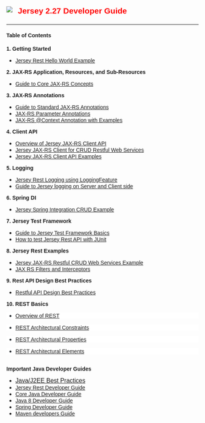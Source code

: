 <div dir="ltr" style="text-align: left;" trbidi="on">
<div class="separator" style="clear: both; text-align: center;">
<a href="https://1.bp.blogspot.com/-WOHCb0mOckM/Wyfq1VBss7I/AAAAAAAACf0/IkzIiSkdscg_iKp4cUk8tXn65VXa3TBewCLcBGAs/s1600/jersey_logo.png" imageanchor="1" style="clear: left; float: left; margin-bottom: 1em; margin-right: 1em;"><span style="font-family: &quot;verdana&quot; , sans-serif;"><img border="0" data-original-height="55" data-original-width="64" src="https://1.bp.blogspot.com/-WOHCb0mOckM/Wyfq1VBss7I/AAAAAAAACf0/IkzIiSkdscg_iKp4cUk8tXn65VXa3TBewCLcBGAs/s1600/jersey_logo.png"></span></a></div>
<h2 style="text-align: left;">
<span style="color: red; font-family: &quot;verdana&quot; , sans-serif;">Jersey 2.27 Developer Guide</span></h2>
<h3 style="text-align: left;">
</h3>
<hr>
<h4 style="text-align: left;">
<span style="font-family: &quot;verdana&quot; , sans-serif;">Table of Contents</span></h4>
<div style="text-align: left;">
<span style="font-family: &quot;verdana&quot; , sans-serif;"><b>1. Getting Started</b></span></div>
<ul style="text-align: left;">
<li><a href="http://www.javaguides.net/2018/06/jersey-rest-hello-world-example.html" target="_blank"><span style="font-family: &quot;verdana&quot; , sans-serif;">Jersey Rest Hello World Example</span></a></li>
</ul>
<b><span style="font-family: &quot;verdana&quot; , sans-serif;">2. JAX-RS Application, Resources, and Sub-Resources</span></b><br>
<ul style="text-align: left;">
<li><span style="font-family: &quot;verdana&quot; , sans-serif;"><a href="http://www.javaguides.net/2018/06/guide-to-core-jax-rs-concepts.html" target="_blank">Guide to Core JAX-RS Concepts</a></span></li>
</ul>
<span style="font-family: &quot;verdana&quot; , sans-serif;"><b>3. JAX-RS Annotations</b></span><br>
<ul style="text-align: left;">
<li><a href="http://www.javaguides.net/2018/06/guide-to-standard-jax-rs-annotations.html" target="_blank"><span style="font-family: &quot;verdana&quot; , sans-serif;">Guide to Standard JAX-RS Annotations</span></a></li>
<li><a href="http://www.javaguides.net/2018/06/jax-rs-parameter-annotations.html" target="_blank"><span style="font-family: &quot;verdana&quot; , sans-serif;">JAX-RS Parameter Annotations</span></a></li>
<li><a href="http://www.javaguides.net/2018/06/jax-rs-context-annotation-with-examples.html" target="_blank"><span style="font-family: &quot;verdana&quot; , sans-serif;">JAX-RS @Context Annotation with Examples</span></a></li>
</ul>
<b><span style="font-family: &quot;verdana&quot; , sans-serif;">4. Client API</span></b><br>
<ul style="text-align: left;">
<li><a href="http://www.javaguides.net/2018/06/overview-of-jersey-jax-rs-client-api.html" target="_blank"><span style="font-family: &quot;verdana&quot; , sans-serif;">Overview of Jersey JAX-RS Client API</span></a></li>
<li><a href="http://www.javaguides.net/2018/06/jersey-jax-rs-client-for-crud-restful-web-services.html" target="_blank"><span style="font-family: &quot;verdana&quot; , sans-serif;">Jersey JAX-RS Client for CRUD Restful Web Services</span></a></li>
<li><a href="http://www.javaguides.net/2018/06/jersey-jax-rs-client-api-examples.html" target="_blank"><span style="font-family: &quot;verdana&quot; , sans-serif;">Jersey JAX-RS Client API Examples</span></a></li>
</ul>
<b><span style="font-family: &quot;verdana&quot; , sans-serif;">5. Logging</span></b><br>
<ul style="text-align: left;">
<li><a href="http://www.javaguides.net/2018/06/jersey-rest-logging-using-loggingfeature.html" target="_blank"><span style="font-family: &quot;verdana&quot; , sans-serif;">Jersey Rest Logging using LoggingFeature</span></a></li>
<li><a href="http://www.javaguides.net/2018/06/guide-to-jersey-logging-on-server-and.html" target="_blank"><span style="font-family: &quot;verdana&quot; , sans-serif;">Guide to Jersey logging on Server and Client side</span></a></li>
</ul>
<b><span style="font-family: &quot;verdana&quot; , sans-serif;">6. Spring DI</span></b><br>
<ul style="text-align: left;">
<li><span style="font-family: &quot;verdana&quot; , sans-serif;"><a href="http://www.javaguides.net/2018/06/jersey-spring-integration-crud-example.html" target="_blank">Jersey Spring Integration CRUD Example</a></span></li>
</ul>
<span style="font-family: &quot;verdana&quot; , sans-serif;"><b>7. Jersey Test Framework</b></span><br>
<ul style="text-align: left;">
<li><a href="http://www.javaguides.net/2018/06/guide-to-jersey-test-framework-basics.html" target="_blank"><span style="font-family: &quot;verdana&quot; , sans-serif;">Guide to Jersey Test Framework Basics</span></a></li>
<li><span style="font-family: &quot;verdana&quot; , sans-serif;"><a href="http://www.javaguides.net/2018/06/how-to-test-jersey-rest-api-with-junit.html" target="_blank">How to test Jersey Rest API with JUnit</a></span></li>
</ul>
<span style="font-family: &quot;verdana&quot; , sans-serif;"><b>8. Jersey Rest Examples</b></span><br>
<ul style="text-align: left;">
<li><span style="font-family: &quot;verdana&quot; , sans-serif;"><a href="http://www.javaguides.net/2018/06/jersey-jax-rs-restful-crud-web-services-example.html" target="_blank">Jersey JAX-RS Restful CRUD Web Services Example</a></span></li>
<li><a href="http://www.javaguides.net/2018/06/jax-rs-filters-and-interceptors.html" target="_blank"><span style="font-family: &quot;verdana&quot; , sans-serif;">JAX RS Filters and Interceptors</span></a></li>
</ul>
<span style="font-family: &quot;verdana&quot; , sans-serif;"><b>9. Rest API Design Best Practices</b></span><br>
<ul style="text-align: left;">
<li><span style="font-family: &quot;verdana&quot; , sans-serif;"><a href="http://www.javaguides.net/2018/06/restful-api-design-best-practices.html" target="_blank">Restful API Design Best Practices</a></span></li>
</ul>
<div>
<b><span style="font-family: &quot;verdana&quot; , sans-serif;">10. REST Basics</span></b></div>
<div>
<ul style="background-color: white; color: #24292e;">
<li><a href="http://www.javaguides.net/2018/06/overview-of-rest.html" target="_blank"><span style="font-family: &quot;verdana&quot; , sans-serif;">Overview of REST</span></a></li>
</ul>
<ul style="background-color: white; color: #24292e;">
<li><a href="http://www.javaguides.net/2018/06/rest-architectural-constraints.html" target="_blank"><span style="font-family: &quot;verdana&quot; , sans-serif;">REST Architectural Constraints</span></a></li>
</ul>
<ul style="background-color: white; color: #24292e;">
<li><a href="http://www.javaguides.net/2018/06/rest-architectural-properties.html" target="_blank"><span style="font-family: &quot;verdana&quot; , sans-serif;">REST Architectural Properties</span></a></li>
</ul>
<ul style="background-color: white; color: #24292e;">
<li><span style="font-family: &quot;verdana&quot; , sans-serif;"><a href="http://www.javaguides.net/2018/06/rest-architectural-elements.html" target="_blank">REST Architectural Elements</a></span></li>
</ul>
</div>
<div>

<span style="font-family: &quot;verdana&quot; , sans-serif;"><br></span>
<b><span style="font-family: &quot;verdana&quot; , sans-serif;">Important Java Developer Guides</span></b><br>
<div style="text-align: left;">
</div>
<ul style="text-align: left;">
<li><span style="font-family: &quot;verdana&quot; , sans-serif; font-size: 16px;"><a href="http://www.javaguides.net/search/label/Java%20Best%20Practices" style="font-size: 16px;" target="_blank">Java/J2EE Best Practices</a></span></li>
<li><span style="font-family: &quot;verdana&quot; , sans-serif;"><a href="http://www.javaguides.net/p/jersey-rest.html" target="_blank">Jersey Rest Developer Guide</a></span></li>
<li><span style="font-family: &quot;verdana&quot; , sans-serif;"><a href="http://www.javaguides.net/p/core-java.html" target="_blank">Core Java Developer Guide</a></span></li>
<li><span style="font-family: &quot;verdana&quot; , sans-serif;"><a href="http://www.javaguides.net/p/java-8.html" target="_blank">Java 8 Developer Guide</a></span></li>
<li><span style="font-family: &quot;verdana&quot; , sans-serif;"><a href="http://www.javaguides.net/p/spring-framework.html" target="_blank">Spring Developer Guide</a></span></li>
<li><span style="font-family: &quot;verdana&quot; , sans-serif;"><a href="http://www.javaguides.net/p/maven.html" target="_blank">Maven developers Guide</a></span></li>
</ul>
</div>
<div>
<br></div>
</div>
